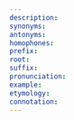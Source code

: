 ```yaml
---
description: 
synonyms: 
antonyms: 
homophones: 
prefix: 
root: 
suffix: 
pronunciation: 
example: 
etymology:
connotation:
---
```

